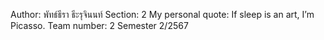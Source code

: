 Author: พัทธ์ธีรา ธีะรุจินนท์
Section: 2
My personal quote: If sleep is an art, I’m Picasso.
Team number: 2
Semester 2/2567
